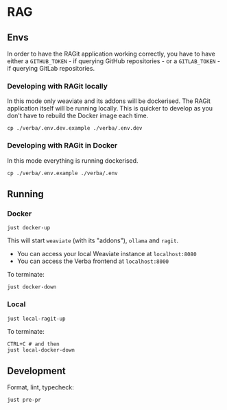 # RAG

## Envs

In order to have the RAGit application working correctly, you have to have either a `GITHUB_TOKEN` - if querying GitHub repositories - or a `GITLAB_TOKEN` - if querying GitLab repositories.


### Developing with RAGit locally

In this mode only weaviate and its addons will be dockerised. The RAGit application
itself will be running locally. This is quicker to develop as you don't have to
rebuild the Docker image each time.

```shell
cp ./verba/.env.dev.example ./verba/.env.dev
```

### Developing with RAGit in Docker

In this mode everything is running dockerised.

```shell
cp ./verba/.env.example ./verba/.env
```

## Running

### Docker

```shell
just docker-up
```

This will start `weaviate` (with its "addons"), `ollama` and `ragit`.

- You can access your local Weaviate instance at `localhost:8080`
- You can access the Verba frontend at `localhost:8000`

To terminate:

```shell
just docker-down
```

### Local

```shell
just local-ragit-up
```

To terminate:

```shell
CTRL+C # and then
just local-docker-down
```

## Development

Format, lint, typecheck:

```shell
just pre-pr
```

